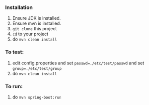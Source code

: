 ### Installation

1. Ensure JDK is installed. 
2. Ensure mvn is installed.
3. `git clone` this project
4. `cd` to your project
5. do `mvn clean install`


### To test:
1. edit config.properties and set `passwd=./etc/test/passwd` and set `group=./etc/test/group`
2. do `mvn clean install`

### To run:
1. do `mvn spring-boot:run`